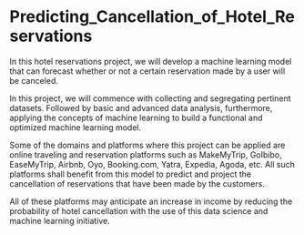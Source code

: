 # Predicting_Cancellation_of_Hotel_Reservations
In this hotel reservations project, we will develop a machine learning model that can forecast whether or not a certain reservation made by a user will be canceled.

In this project, we will commence with collecting and segregating pertinent datasets. Followed by basic and advanced data analysis, furthermore, applying the concepts of machine learning to build a functional and optimized machine learning model.

Some of the domains and platforms where this project can be applied are online traveling and reservation platforms such as MakeMyTrip, GoIbibo, EaseMyTrip, Airbnb, Oyo, Booking.com, Yatra, Expedia, Agoda, etc. All such platforms shall benefit from this model to predict and project the cancellation of reservations that have been made by the customers.

All of these platforms may anticipate an increase in income by reducing the probability of hotel cancellation with the use of this data science and machine learning initiative.
